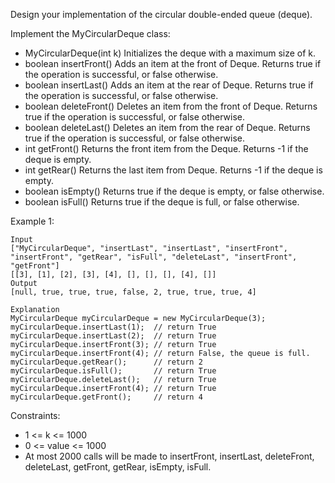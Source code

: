 Design your implementation of the circular double-ended queue (deque).

Implement the MyCircularDeque class:

 - MyCircularDeque(int k) Initializes the deque with a maximum size of k.
 - boolean insertFront() Adds an item at the front of Deque. Returns true if the operation is successful, or false otherwise.
 - boolean insertLast() Adds an item at the rear of Deque. Returns true if the operation is successful, or false otherwise.
 - boolean deleteFront() Deletes an item from the front of Deque. Returns true if the operation is successful, or false otherwise.
 - boolean deleteLast() Deletes an item from the rear of Deque. Returns true if the operation is successful, or false otherwise.
 - int getFront() Returns the front item from the Deque. Returns -1 if the deque is empty.
 - int getRear() Returns the last item from Deque. Returns -1 if the deque is empty.
 - boolean isEmpty() Returns true if the deque is empty, or false otherwise.
 - boolean isFull() Returns true if the deque is full, or false otherwise.


Example 1:

```
Input
["MyCircularDeque", "insertLast", "insertLast", "insertFront", "insertFront", "getRear", "isFull", "deleteLast", "insertFront", "getFront"]
[[3], [1], [2], [3], [4], [], [], [], [4], []]
Output
[null, true, true, true, false, 2, true, true, true, 4]

Explanation
MyCircularDeque myCircularDeque = new MyCircularDeque(3);
myCircularDeque.insertLast(1);  // return True
myCircularDeque.insertLast(2);  // return True
myCircularDeque.insertFront(3); // return True
myCircularDeque.insertFront(4); // return False, the queue is full.
myCircularDeque.getRear();      // return 2
myCircularDeque.isFull();       // return True
myCircularDeque.deleteLast();   // return True
myCircularDeque.insertFront(4); // return True
myCircularDeque.getFront();     // return 4
```

Constraints:

 - 1 <= k <= 1000
 - 0 <= value <= 1000
 - At most 2000 calls will be made to insertFront, insertLast, deleteFront, deleteLast, getFront, getRear, isEmpty, isFull.